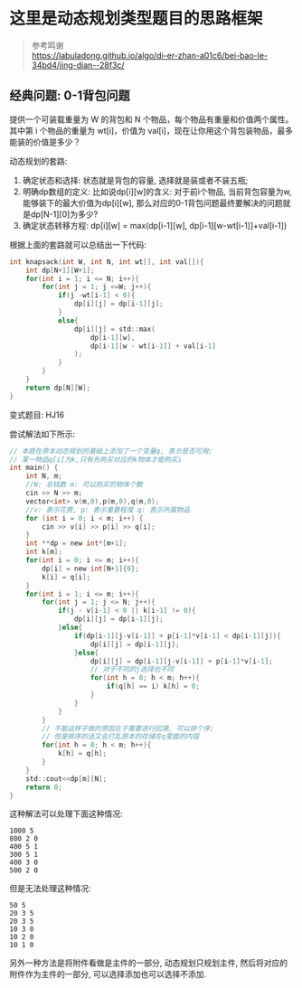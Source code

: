 # 这里是动态规划类型题目的思路框架

> 参考鸣谢   
> https://labuladong.github.io/algo/di-er-zhan-a01c6/bei-bao-le-34bd4/jing-dian--28f3c/

## 经典问题: 0-1背包问题

提供一个可装载重量为 W 的背包和 N 个物品，每个物品有重量和价值两个属性。其中第 i 个物品的重量为 wt[i]，价值为 val[i]，现在让你用这个背包装物品，最多能装的价值是多少？

动态规划的套路: 

1. 确定状态和选择: 状态就是背包的容量, 选择就是装或者不装五瓶;
2. 明确dp数组的定义: 比如说dp[i][w]的含义: 对于前i个物品, 当前背包容量为w, 能够装下的最大价值为dp[i][w], 那么对应的0-1背包问题最终要解决的问题就是dp[N-1][0]为多少?
3. 确定状态转移方程: dp[i][w] = max(dp[i-1][w], dp[i-1][w-wt[i-1]]+val[i-1])

根据上面的套路就可以总结出一下代码:

```c
int knapsack(int W, int N, int wt[], int val[]){
    int dp[N+1][W+1];
    for(int i = 1; i <= N; i++){
        for(int j = 1; j <=W; j++){
            if(j -wt[i-1] < 0){
                dp[i][j] = dp[i-1][j];
            }
            else{
                dp[i][j] = std::max(
                    dp[i-1][w],
                    dp[i-1][w - wt[i-1]] + val[i-1]
                );
            }
        }
    }
    return dp[N][W];
}
```

变式题目: HJ16 

尝试解法如下所示: 
```c
// 本题在原本动态规划的基础上添加了一个变量q, 表示是否可用;
// 某一物品q[i]为k,只有先购买对应的k物体才能购买i
int main() {
    int N, m;
    //N: 总钱数 m: 可以购买的物体个数
    cin >> N >> m;
    vector<int> v(m,0),p(m,0),q(m,0);
    //v: 表示花费, p: 表示重要程度 q: 表示所属物品
    for (int i = 0; i < m; i++) {
        cin >> v[i] >> p[i] >> q[i];
    }
    int **dp = new int*[m+1];
    int k[m];
    for(int i = 0; i <= m; i++){
        dp[i] = new int[N+1]{0};
        k[i] = q[i];
    }
    for(int i = 1; i <= m; i++){
        for(int j = 1; j <= N; j++){
            if(j - v[i-1] < 0 || k[i-1] != 0){
                dp[i][j] = dp[i-1][j];
            }else{
                if(dp[i-1][j-v[i-1]] + p[i-1]*v[i-1] < dp[i-1][j]){
                    dp[i][j] = dp[i-1][j];
                }else{
                    dp[i][j] = dp[i-1][j-v[i-1]] + p[i-1]*v[i-1];
                    // 对于不同的j选择也不同
                    for(int h = 0; h < m; h++){
                        if(q[h] == i) k[h] = 0;
                    }
                }   
            }
        }
        // 不能这样子做的原因在于需要进行回溯, 可以排个序;
        // 但是排序的话又会打乱原本的存储在q里面的内容
        for(int h = 0; h < m; h++){
            k[h] = q[h];
        }
    }
    std::cout<<dp[m][N];
    return 0;
}
```

这种解法可以处理下面这种情况:

```
1000 5
800 2 0
400 5 1
300 5 1
400 3 0
500 2 0
```

但是无法处理这种情况:

```
50 5
20 3 5
20 3 5
10 3 0
10 2 0
10 1 0
```

另外一种方法是将附件看做是主件的一部分, 动态规划只规划主件, 然后将对应的附件作为主件的一部分, 可以选择添加也可以选择不添加.



